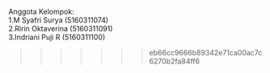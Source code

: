 
Anggota Kelompok:<br>
1.M Syafri Surya	(5160311074)<br>
2.Ririn Oktaverina	(5160311091)<br>
3.Indriani Puji R	(5160311100)
>>>>>>> eb66cc9666b89342e71ca00ac7c6270b2fa84ff6

